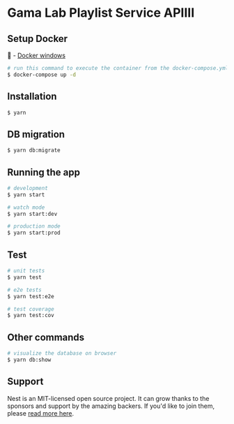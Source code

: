 # Gama Lab Playlist Service APIIII
## Setup Docker
🐳 - [Docker windows](https://docs.docker.com/desktop/install/windows-install/)

```bash
# run this command to execute the container from the docker-compose.yml
$ docker-compose up -d
```

## Installation

```bash
$ yarn
```

## DB migration
```bash
$ yarn db:migrate
```

## Running the app

```bash
# development
$ yarn start

# watch mode
$ yarn start:dev

# production mode
$ yarn start:prod
```

## Test

```bash
# unit tests
$ yarn test

# e2e tests
$ yarn test:e2e

# test coverage
$ yarn test:cov
```

## Other commands
```bash
# visualize the database on browser
$ yarn db:show
```

## Support

Nest is an MIT-licensed open source project. It can grow thanks to the sponsors and support by the amazing backers. If you'd like to join them, please [read more here](https://docs.nestjs.com/support).
